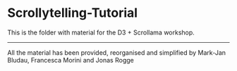 # Scrollytelling-Tutorial

This is the folder with material for the D3 + Scrollama workshop.

***

All the material has been provided, reorganised and simplified by Mark-Jan Bludau, Francesca Morini and Jonas Rogge
